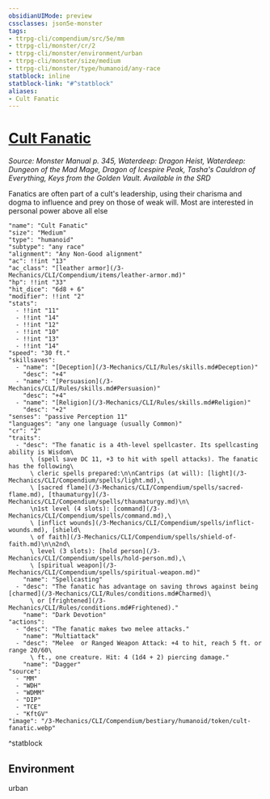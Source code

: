 ```yaml
---
obsidianUIMode: preview
cssclasses: json5e-monster
tags:
- ttrpg-cli/compendium/src/5e/mm
- ttrpg-cli/monster/cr/2
- ttrpg-cli/monster/environment/urban
- ttrpg-cli/monster/size/medium
- ttrpg-cli/monster/type/humanoid/any-race
statblock: inline
statblock-link: "#^statblock"
aliases:
- Cult Fanatic
---
```

# [Cult Fanatic](3-Mechanics\CLI\Compendium\bestiary\humanoid/cult-fanatic.md)
*Source: Monster Manual p. 345, Waterdeep: Dragon Heist, Waterdeep: Dungeon of the Mad Mage, Dragon of Icespire Peak, Tasha's Cauldron of Everything, Keys from the Golden Vault. Available in the <span title='Systems Reference Document (5.1)'>SRD</span>*  

Fanatics are often part of a cult's leadership, using their charisma and dogma to influence and prey on those of weak will. Most are interested in personal power above all else

```statblock
"name": "Cult Fanatic"
"size": "Medium"
"type": "humanoid"
"subtype": "any race"
"alignment": "Any Non-Good alignment"
"ac": !!int "13"
"ac_class": "[leather armor](/3-Mechanics/CLI/Compendium/items/leather-armor.md)"
"hp": !!int "33"
"hit_dice": "6d8 + 6"
"modifier": !!int "2"
"stats":
  - !!int "11"
  - !!int "14"
  - !!int "12"
  - !!int "10"
  - !!int "13"
  - !!int "14"
"speed": "30 ft."
"skillsaves":
  - "name": "[Deception](/3-Mechanics/CLI/Rules/skills.md#Deception)"
    "desc": "+4"
  - "name": "[Persuasion](/3-Mechanics/CLI/Rules/skills.md#Persuasion)"
    "desc": "+4"
  - "name": "[Religion](/3-Mechanics/CLI/Rules/skills.md#Religion)"
    "desc": "+2"
"senses": "passive Perception 11"
"languages": "any one language (usually Common)"
"cr": "2"
"traits":
  - "desc": "The fanatic is a 4th-level spellcaster. Its spellcasting ability is Wisdom\
      \ (spell save DC 11, +3 to hit with spell attacks). The fanatic has the following\
      \ cleric spells prepared:\n\nCantrips (at will): [light](/3-Mechanics/CLI/Compendium/spells/light.md),\
      \ [sacred flame](/3-Mechanics/CLI/Compendium/spells/sacred-flame.md), [thaumaturgy](/3-Mechanics/CLI/Compendium/spells/thaumaturgy.md)\n\
      \n1st level (4 slots): [command](/3-Mechanics/CLI/Compendium/spells/command.md),\
      \ [inflict wounds](/3-Mechanics/CLI/Compendium/spells/inflict-wounds.md), [shield\
      \ of faith](/3-Mechanics/CLI/Compendium/spells/shield-of-faith.md)\n\n2nd\
      \ level (3 slots): [hold person](/3-Mechanics/CLI/Compendium/spells/hold-person.md),\
      \ [spiritual weapon](/3-Mechanics/CLI/Compendium/spells/spiritual-weapon.md)"
    "name": "Spellcasting"
  - "desc": "The fanatic has advantage on saving throws against being [charmed](/3-Mechanics/CLI/Rules/conditions.md#Charmed)\
      \ or [frightened](/3-Mechanics/CLI/Rules/conditions.md#Frightened)."
    "name": "Dark Devotion"
"actions":
  - "desc": "The fanatic makes two melee attacks."
    "name": "Multiattack"
  - "desc": "Melee  or Ranged Weapon Attack: +4 to hit, reach 5 ft. or range 20/60\
      \ ft., one creature. Hit: 4 (1d4 + 2) piercing damage."
    "name": "Dagger"
"source":
  - "MM"
  - "WDH"
  - "WDMM"
  - "DIP"
  - "TCE"
  - "KftGV"
"image": "/3-Mechanics/CLI/Compendium/bestiary/humanoid/token/cult-fanatic.webp"
```
^statblock

## Environment

urban